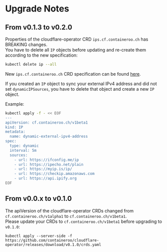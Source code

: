 # Upgrade Notes

## From v0.1.3 to v0.2.0

Properties of the cloudflare-operator CRD `ips.cf.containeroo.ch` has BREAKING changes.  
You have to delete all `IP` objects before updating and re-create them according to the new specification:

```bash
kubectl delete ip --all
```

New `ips.cf.containeroo.ch` CRD specification can be found [here](/core_concept/#ip).

If you created an `IP` object to sync your external IPv4 address and did not set `dynamicIPSources`, you have to delete that object and create a new `IP` object.

Example:

```bash
kubectl apply -f - << EOF
---
apiVersion: cf.containeroo.ch/v1beta1
kind: IP
metadata:
  name: dynamic-external-ipv4-address
spec:
  type: dynamic
  interval: 5m
  sources:
    - url: https://ifconfig.me/ip
    - url: https://ipecho.net/plain
    - url: https://myip.is/ip/
    - url: https://checkip.amazonaws.com
    - url: https://api.ipify.org
EOF
```

## From v0.0.x to v0.1.0

The apiVersion of the cloudflare-operator CRDs changed from `cf.containeroo.ch/v1alpha1` to `cf.containeroo.ch/v1beta1`.  
Please update your CRDs to `cf.containeroo.ch/v1beta1` before upgrading to `v0.1.0`:

```shell
kubectl apply --server-side -f https://github.com/containeroo/cloudflare-operator/releases/download/v0.1.0/crds.yaml
```
